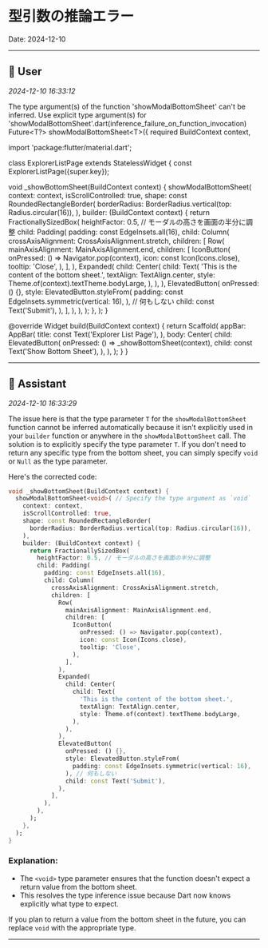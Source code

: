 # 型引数の推論エラー

Date: 2024-12-10

---

## 👤 User
*2024-12-10 16:33:12*

The type argument(s) of the function 'showModalBottomSheet' can't be inferred.
Use explicit type argument(s) for 'showModalBottomSheet'.dart(inference_failure_on_function_invocation)
Future&lt;T?&gt; showModalBottomSheet&lt;T&gt;({
  required BuildContext context,

import 'package:flutter/material.dart';

class ExplorerListPage extends StatelessWidget {
  const ExplorerListPage({super.key});

  void _showBottomSheet(BuildContext context) {
    showModalBottomSheet(
      context: context,
      isScrollControlled: true,
      shape: const RoundedRectangleBorder(
        borderRadius: BorderRadius.vertical(top: Radius.circular(16)),
      ),
      builder: (BuildContext context) {
        return FractionallySizedBox(
          heightFactor: 0.5, // モーダルの高さを画面の半分に調整
          child: Padding(
            padding: const EdgeInsets.all(16),
            child: Column(
              crossAxisAlignment: CrossAxisAlignment.stretch,
              children: [
                Row(
                  mainAxisAlignment: MainAxisAlignment.end,
                  children: [
                    IconButton(
                      onPressed: () =&gt; Navigator.pop(context),
                      icon: const Icon(Icons.close),
                      tooltip: 'Close',
                    ),
                  ],
                ),
                Expanded(
                  child: Center(
                    child: Text(
                      'This is the content of the bottom sheet.',
                      textAlign: TextAlign.center,
                      style: Theme.of(context).textTheme.bodyLarge,
                    ),
                  ),
                ),
                ElevatedButton(
                  onPressed: () {},
                  style: ElevatedButton.styleFrom(
                    padding: const EdgeInsets.symmetric(vertical: 16),
                  ), // 何もしない
                  child: const Text('Submit'),
                ),
              ],
            ),
          ),
        );
      },
    );
  }

  @override
  Widget build(BuildContext context) {
    return Scaffold(
      appBar: AppBar(
        title: const Text('Explorer List Page'),
      ),
      body: Center(
        child: ElevatedButton(
          onPressed: () =&gt; _showBottomSheet(context),
          child: const Text('Show Bottom Sheet'),
        ),
      ),
    );
  }
}

---

## 🤖 Assistant
*2024-12-10 16:33:29*

The issue here is that the type parameter `T` for the `showModalBottomSheet` function cannot be inferred automatically because it isn't explicitly used in your `builder` function or anywhere in the `showModalBottomSheet` call. The solution is to explicitly specify the type parameter `T`. If you don't need to return any specific type from the bottom sheet, you can simply specify `void` or `Null` as the type parameter.

Here's the corrected code:

```dart
void _showBottomSheet(BuildContext context) {
  showModalBottomSheet<void>( // Specify the type argument as `void`
    context: context,
    isScrollControlled: true,
    shape: const RoundedRectangleBorder(
      borderRadius: BorderRadius.vertical(top: Radius.circular(16)),
    ),
    builder: (BuildContext context) {
      return FractionallySizedBox(
        heightFactor: 0.5, // モーダルの高さを画面の半分に調整
        child: Padding(
          padding: const EdgeInsets.all(16),
          child: Column(
            crossAxisAlignment: CrossAxisAlignment.stretch,
            children: [
              Row(
                mainAxisAlignment: MainAxisAlignment.end,
                children: [
                  IconButton(
                    onPressed: () => Navigator.pop(context),
                    icon: const Icon(Icons.close),
                    tooltip: 'Close',
                  ),
                ],
              ),
              Expanded(
                child: Center(
                  child: Text(
                    'This is the content of the bottom sheet.',
                    textAlign: TextAlign.center,
                    style: Theme.of(context).textTheme.bodyLarge,
                  ),
                ),
              ),
              ElevatedButton(
                onPressed: () {},
                style: ElevatedButton.styleFrom(
                  padding: const EdgeInsets.symmetric(vertical: 16),
                ), // 何もしない
                child: const Text('Submit'),
              ),
            ],
          ),
        ),
      );
    },
  );
}
```

### Explanation:
- The `<void>` type parameter ensures that the function doesn't expect a return value from the bottom sheet.
- This resolves the type inference issue because Dart now knows explicitly what type to expect.

If you plan to return a value from the bottom sheet in the future, you can replace `void` with the appropriate type.

---
